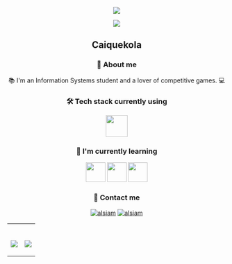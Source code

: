 <p align="center">
  <img src="https://capsule-render.vercel.app/api?type=waving&color=gradient&height=100&section=header"/>
</p>
<p align="center">
  <img width:"100" heigth="50" src="https://i.pinimg.com/originals/21/11/61/21116158daaeb1459b4ec0758505e1ad.gif"/>
</p>

<h2 align="center">Caiquekola</h2>

<h3 align="center">🤔 About me  </h3> 
<p align="center">📚 I'm an Information Systems student and a lover of competitive games. 💻</p>
      
<h3 align="center"> 🛠 Tech stack currently using</h3>

<p align="center"><code><a href="https://www.java.com/pt-BR/download/help/index.html" target="_blank"><img
height="50" src="https://www.vectorlogo.zone/logos/java/java-horizontal.svg"></a></code></p>

<h3 align="center"> 🌱 I'm currently learning</h3>
<p align="center">
<code><a href="https://angular.io/" target="_blank"><img height="45" src="https://upload.wikimedia.org/wikipedia/commons/thumb/c/cf/Angular_full_color_logo.svg/250px-Angular_full_color_logo.svg.png"></a></code>
<code><a href="https://developer.mozilla.org/pt-BR/docs/Web/JavaScript" target="_blank"><img height="45" src="https://upload.wikimedia.org/wikipedia/commons/thumb/9/99/Unofficial_JavaScript_logo_2.svg/1200px-Unofficial_JavaScript_logo_2.svg.png"></a></code>
<code><a href="https://aws.amazon.com/pt/what-is/sql/" target="_blank"><img height="45" src="https://pngimg.com/uploads/mysql/mysql_PNG11.png"></a></code>
</p>

<h3 align="center"> 💬 Contact me</h3>
<p align="center">
  <a href="https://br.linkedin.com/in/caique-augusto-braga"><img src="https://img.shields.io/badge/LinkedIn-0077B5?style=for-the-badge&logo=linkedin&logoColor=white" alt="alsiam"/></a>
  <a href="mailto:caiquekola@gmail.com"><img src="https://img.shields.io/badge/gmail-F14336?style=for-the-badge&logo=gmail&logoColor=white" alt="alsiam"/>
</p>


<table align="center" width="100%">
  <tr>
  <td width = "50%">
    <br>
    <p align = "center">
      <img align="center" src="https://github-readme-stats.vercel.app/api?username=Caiquekola&theme=radical&hide=prs,contribs"/>
    </p>
  </td>
  <td width = "50%">
    <br>
    <p align = "center">
      <img align="center" src="https://github-readme-stats.vercel.app/api/top-langs/?username=Caiquekola&theme=radical&count_private=true&layout=compact"/>
    </p>
  </td>

  </table>




  
  

  
  
